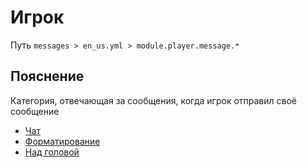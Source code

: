 # Игрок
Путь `messages > en_us.yml > module.player.message.*`

## Пояснение
Категория, отвечающая за сообщения, когда игрок отправил своё сообщение
- [Чат](/ru/messages/en_us/module/player/message/chat/)
- [Форматирование](/ru/messages/en_us/module/player/message/format/)
- [Над головой](/ru/messages/en_us/module/player/message/bubble/)